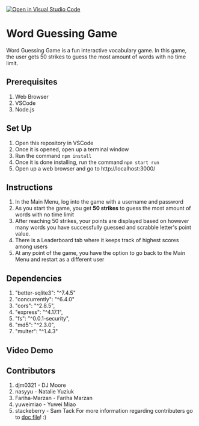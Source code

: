 [![Open in Visual Studio Code](https://classroom.github.com/assets/open-in-vscode-f059dc9a6f8d3a56e377f745f24479a46679e63a5d9fe6f495e02850cd0d8118.svg)](https://classroom.github.com/online_ide?assignment_repo_id=6459320&assignment_repo_type=AssignmentRepo)
# Word Guessing Game

Word Guessing Game is a fun interactive vocabulary game. In this game, the user gets 50 strikes to guess the most amount of words with no time limit. 

## Prerequisites

1. Web Browser
2. VSCode
3. Node.js

## Set Up

1. Open this repository in VSCode
2. Once it is opened, open up a terminal window
3. Run the command `npm install`
4. Once it is done installing, run the command `npm start run`
5. Open up a web browser and go to http://localhost:3000/

## Instructions

1. In the Main Menu, log into the game with a username and password 
2. As you start the game, you get **50 strikes** to guess the most amount of words with no time limit
3. After reaching 50 strikes, your points are displayed based on however many words you have successfully guessed and scrabble letter's point value.
4. There is a Leaderboard tab where it keeps track of highest scores among users
5. At any point of the game, you have the option to go back to the Main Menu and restart as a different user


## Dependencies 

1. "better-sqlite3": "^7.4.5"
2. "concurrently": "^6.4.0"
3. "cors": "^2.8.5",
4. "express": "^4.17.1",
5. "fs": "^0.0.1-security",
6. "md5": "^2.3.0",
7. "multer": "^1.4.3"

## Video Demo

## Contributors

1. djm0321 - DJ Moore
2. nasyyu - Natalie Yuziuk
3. Fariha-Marzan - Fariha Marzan
4. yuweimiao - Yuwei Miao
5. stackeberry - Sam Tack
For more information regarding contributers go to [doc file](/docs/doc.txt)! :)
